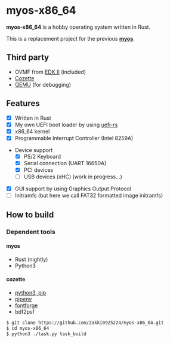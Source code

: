 # myos-x86_64

**myos-x86_64** is a hobby operating system written in Rust.

This is a replacement project for the previous **[myos](https://github.com/Zakki0925224/myos)**.

## Third party

-   OVMF from [EDK II](https://github.com/tianocore/edk2.git) (included)
-   [Cozette](https://github.com/slavfox/Cozette.git)
-   [QEMU](https://gitlab.com/qemu-project/qemu.git) (for debugging)

## Features

-   [x] Written in Rust
-   [x] My own UEFI boot loader by using [uefi-rs](https://github.com/rust-osdev/uefi-rs)
-   [x] x86_64 kernel
-   [x] Programmable Interrupt Controller (Intel 8259A)
-   Device support
    -   [x] PS/2 Keyboard
    -   [x] Serial connection (UART 16650A)
    -   [x] PCI devices
    -   [ ] USB devices (xHC) (work in progress...)
-   [x] GUI support by using Graphics Output Protocol
-   [ ] Initramfs (but here we call FAT32 formatted image initramfs)

## How to build

### Dependent tools

#### myos

-   Rust (nightly)
-   Python3

#### cozette

-   [python3, pip](https://www.python.org/)
-   [pipenv](https://pypi.org/project/pipenv/)
-   [fontforge](https://github.com/fontforge/fontforge)
-   bdf2psf

```bash
$ git clone https://github.com/Zakki0925224/myos-x86_64.git
$ cd myos-x86_64
$ python3 ./task.py task_build
```

